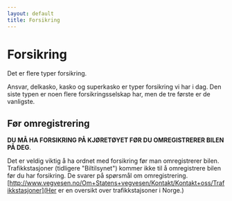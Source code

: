 ```yaml
---
layout: default
title: Forsikring
---
```


# Forsikring

Det er flere typer forsikring.

Ansvar, delkasko, kasko og superkasko er typer forsikring vi har i dag.
Den siste typen er noen flere forsikringsselskap har, men de tre første er de
vanligste.

## Før omregistrering

**DU MÅ HA FORSIKRING PÅ KJØRETØYET FØR DU OMREGISTRERER BILEN PÅ DEG**.

Det er veldig viktig å ha ordnet med forsikring før man omregistrerer bilen.
Trafikkstasjoner (tidligere "Biltilsynet") kommer ikke til å omregistrere bilen før du har forsikring.
De svarer på spørsmål om omregistrering.
[http://www.vegvesen.no/Om+Statens+vegvesen/Kontakt/Kontakt+oss/Trafikkstasjoner](Her er en oversikt over trafikkstajsoner i Norge.)
